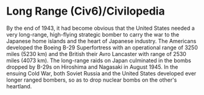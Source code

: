 # Long Range (Civ6)/Civilopedia

By the end of 1943, it had become obvious that the United States needed a very long-range, high-flying strategic bomber to carry the war to the Japanese home islands and the heart of Japanese industry. The Americans developed the Boeing B-29 Superfortress with an operational range of 3250 miles (5230 km) and the British their Avro Lancaster with range of 2530 miles (4073 km). The long-range raids on Japan culminated in the bombs dropped by B-29s on Hiroshima and Nagasaki in August 1945. In the ensuing Cold War, both Soviet Russia and the United States developed ever longer ranged bombers, so as to drop nuclear bombs on the other's heartland.